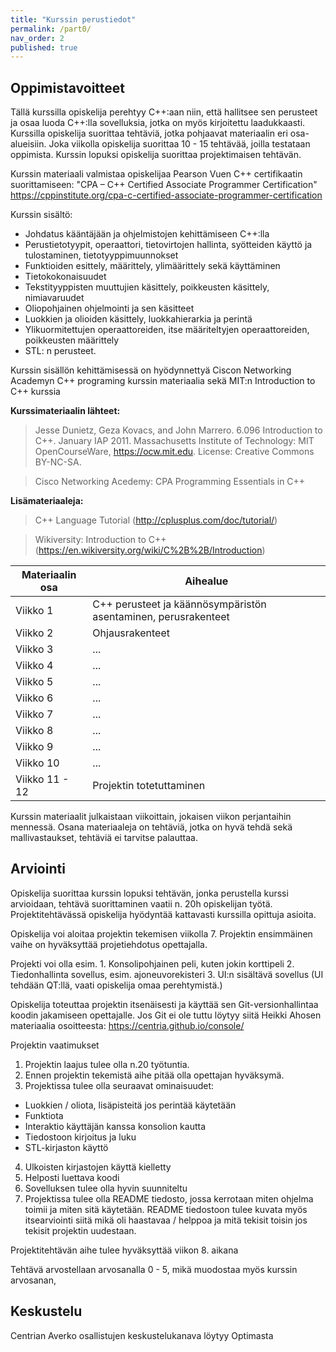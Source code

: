 ```yaml
---
title: "Kurssin perustiedot"
permalink: /part0/
nav_order: 2
published: true
---
```


## Oppimistavoitteet

Tällä kurssilla opiskelija perehtyy C++:aan niin, että hallitsee sen perusteet ja osaa luoda C++:lla sovelluksia, jotka on myös kirjoitettu laadukkaasti. Kurssilla opiskelija suorittaa tehtäviä, jotka pohjaavat materiaalin eri osa-alueisiin. Joka viikolla opiskelija suorittaa 10 - 15 tehtävää, joilla testataan oppimista. Kurssin lopuksi opiskelija suorittaa projektimaisen tehtävän.

Kurssin materiaali valmistaa opiskelijaa Pearson Vuen C++ certifikaatin suorittamiseen:
"CPA – C++ Certified Associate Programmer Certification" https://cppinstitute.org/cpa-c-certified-associate-programmer-certification

Kurssin sisältö:
* Johdatus kääntäjään ja ohjelmistojen kehittämiseen C++:lla
* Perustietotyypit, operaattori, tietovirtojen hallinta, syötteiden käyttö ja tulostaminen, tietotyyppimuunnokset
* Funktioiden esittely, määrittely, ylimäärittely sekä käyttäminen
* Tietokokonaisuudet
* Tekstityyppisten muuttujien käsittely, poikkeusten käsittely, nimiavaruudet
* Oliopohjainen ohjelmointi ja sen käsitteet
* Luokkien ja olioiden käsittely, luokkahierarkia ja perintä
* Ylikuormitettujen operaattoreiden, itse määriteltyjen operaattoreiden, poikkeusten määrittely
* STL: n perusteet.

Kurssin sisällön kehittämisessä on hyödynnettyä Ciscon Networking Academyn C++ programing kurssin materiaalia sekä MIT:n Introduction to C++ kurssia

**Kurssimateriaalin lähteet:**

> Jesse Dunietz, Geza Kovacs, and John Marrero. 6.096 Introduction to C++. January IAP 2011. Massachusetts Institute of Technology: MIT OpenCourseWare, https://ocw.mit.edu. License: Creative Commons BY-NC-SA.

>Cisco Networking Acedemy: CPA Programming Essentials in C++

**Lisämateriaaleja:**

> C++ Language Tutorial (http://cplusplus.com/doc/tutorial/)

> Wikiversity: Introduction to C++ (https://en.wikiversity.org/wiki/C%2B%2B/Introduction)


| Materiaalin osa  |      Aihealue  
|----------|-------------|
| Viikko 1| C++ perusteet ja käännösympäristön asentaminen, perusrakenteet |
| Viikko 2| Ohjausrakenteet |
| Viikko 3| ... |
| Viikko 4| ... |
| Viikko 5| ... |
| Viikko 6| ... |
| Viikko 7| ... |
| Viikko 8| ... |
| Viikko 9| ... |
| Viikko 10 | ... |
| Viikko 11 - 12 | Projektin totetuttaminen |

Kurssin materiaalit julkaistaan viikoittain, jokaisen viikon perjantaihin mennessä.
Osana materiaaleja on tehtäviä, jotka on hyvä tehdä sekä mallivastaukset, tehtäviä ei tarvitse palauttaa.

## Arviointi

Opiskelija suorittaa kurssin lopuksi tehtävän, jonka perustella kurssi arvioidaan, tehtävä suorittaminen vaatii n. 20h opiskelijan työtä. Projektitehtävässä opiskelija hyödyntää kattavasti kurssilla opittuja asioita. 

Opiskelija voi aloitaa projektin tekemisen viikolla 7. Projektin ensimmäinen vaihe on hyväksyttää projetiehdotus opettajalla. 

Projekti voi olla esim.
    1. Konsolipohjainen peli, kuten jokin korttipeli
    2. Tiedonhallinta sovellus, esim. ajoneuvorekisteri
    3. UI:n sisältävä sovellus (UI tehdään QT:llä, vaati opiskelija omaa perehtymistä.)

Opiskelija toteuttaa projektin itsenäisesti ja käyttää sen Git-versionhallintaa koodin jakamiseen opettajalle. Jos Git ei ole tuttu löytyy siitä Heikki Ahosen materiaalia osoitteesta: https://centria.github.io/console/

Projektin vaatimukset

1. Projektin laajus tulee olla n.20 työtuntia.
2. Ennen projektin tekemistä aihe pitää olla opettajan hyväksymä.
3. Projektissa tulee olla seuraavat ominaisuudet:
- Luokkien / oliota, lisäpisteitä jos perintää käytetään
- Funktiota
- Interaktio käyttäjän kanssa konsolion kautta
- Tiedostoon kirjoitus ja luku
- STL-kirjaston käyttö
4. Ulkoisten kirjastojen käyttä kielletty
5. Helposti luettava koodi 
6. Sovelluksen tulee olla hyvin suunniteltu
6. Projektissa tulee olla README tiedosto, jossa kerrotaan miten ohjelma toimii ja miten sitä käytetään. README tiedostoon tulee kuvata myös itsearviointi siitä mikä oli haastavaa / helppoa ja mitä tekisit toisin jos tekisit projektin uudestaan.

Projektitehtävän aihe tulee hyväksyttää viikon 8. aikana

Tehtävä arvostellaan arvosanalla 0 - 5, mikä muodostaa myös kurssin arvosanan,



## Keskustelu

Centrian Averko osallistujen keskustelukanava löytyy Optimasta